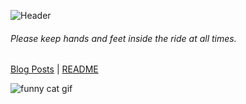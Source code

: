 ![Header](/img/github-header-image.png)

###### Please keep hands and feet inside the ride at all times.


[Blog Posts](/blog)    |   [README](/README.md)


![funny cat gif](https://c.tenor.com/V6n6v8qdRn0AAAAM/typing-fast-typing.gif)
